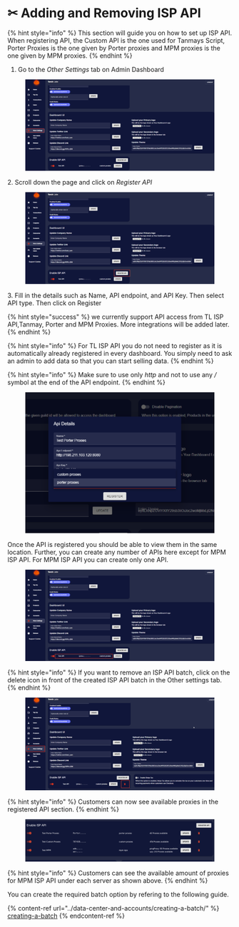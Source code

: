 # ✂ Adding and Removing ISP API

{% hint style="info" %}
This section will guide you on how to set up ISP API. When registering API, the Custom API is the one used for Tanmays Script, Porter Proxies is the one given by Porter proxies and MPM proxies is the one given by MPM proxies.
{% endhint %}

1. Go to the _Other Settings_ tab on Admin Dashboard

<figure><img src="../.gitbook/assets/1 (16).png" alt=""><figcaption></figcaption></figure>

2\. Scroll down the page and click on _Register API_

<figure><img src="../.gitbook/assets/2 (10).png" alt=""><figcaption></figcaption></figure>

3\. Fill in the details such as Name, API endpoint, and API Key. Then select  API type. Then click on Register

{% hint style="success" %}
we currently support API access from TL ISP API,Tanmay, Porter and MPM Proxies. More integrations will be added later.
{% endhint %}

{% hint style="info" %}
For TL ISP API you do not need to register as it is automatically already registered in every dashboard. You simply need to ask an admin to add data so that you can start selling data.
{% endhint %}

{% hint style="info" %}
Make sure to use only _http_ and not to use any _/_ symbol at the end of the API endpoint.
{% endhint %}

<figure><img src="../.gitbook/assets/g.png" alt=""><figcaption></figcaption></figure>

Once the API is registered you should be able to view them in the same location. Further, you can create any number of APIs here except for MPM ISP API. For MPM ISP API you can create only one API.

<figure><img src="../.gitbook/assets/4 (9).png" alt=""><figcaption></figcaption></figure>

{% hint style="info" %}
If you want to remove an ISP API batch, click on the delete icon in front of the created ISP API batch in the Other settings tab.
{% endhint %}

<figure><img src="../.gitbook/assets/z (2).png" alt=""><figcaption></figcaption></figure>

{% hint style="info" %}
Customers can now see available proxies in the registered API section.
{% endhint %}

<figure><img src="../.gitbook/assets/Screenshot 2023-05-15 at 11.08.58.png" alt=""><figcaption></figcaption></figure>

{% hint style="info" %}
Customers can see the available amount of proxies for MPM ISP API under each server as shown above.
{% endhint %}

You can create the required batch option by refering to the following guide.

{% content-ref url="../data-center-and-accounts/creating-a-batch/" %}
[creating-a-batch](../data-center-and-accounts/creating-a-batch/)
{% endcontent-ref %}
